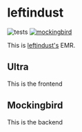 # leftindust

![tests](https://github.com/Marcusdunn/leftindust/actions/workflows/main.yml/badge.svg) [![mockingbird](https://codecov.io/gh/MarcusDunn/leftindust/branch/main/graph/badge.svg?token=H5YHKWWQJQ)](https://codecov.io/gh/MarcusDunn/leftindust)

This is [leftindust's](https://leftindust.com) EMR.

## Ultra

This is the frontend

## Mockingbird 

This is the backend
